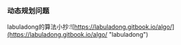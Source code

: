 ### 动态规划问题
labuladong的算法小抄:![https://labuladong.gitbook.io/algo/](https://labuladong.gitbook.io/algo/ "labuladong")